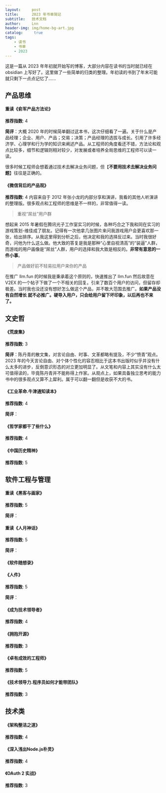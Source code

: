 ```yaml
---
layout:     post
title:      2023 年书单简记
subtitle:   技术文档
author:     Lnn
header-img: img/home-bg-art.jpg
catalog: 	 true
tags:
    - 读书
    - 书单
    - 2023
---
```



这是一篇从 2023 年年初就开始写的博客，大部分内容在读书的当时就已经在 obsidian 上写好了。这里做了一些简单的归类的整理。年初读的书到了年末可能就只剩下一点点记忆了......

## 产品思维

#### 重读《俞军产品方法论》

**推荐指数**: 4

**简评**：大概 2020 年的时候简单翻过这本书，这次仔细看了一遍。关于什么是产品经理；企业、用户、产品；交易；决策；产品经理的选拔与成长。引用了许多经济学、心理学和行为学的知识来阐述产品。从工程师的角度看还不错，方法论和观点比较多，细节和逻辑则相对较少，对发展或者培养全局思维的工程师可以读一读。

很多时候工程师会想着通过技术去解决业务问题，但【**不要用技术去解决业务问题**】往往是正确的。


#### 《微信背后的产品观》

**推荐指数**: 4
内容来自于 2012 年张小龙的内部分享和演讲，我看的其他人听演讲的整理版。很多观点和工程师的思维是不一样的，非常值得一读。

> 重视“屌丝”用户群

想起来 2015 年暑假在腾讯光子工作室实习的时候，各种巧合之下我和同在实习的游戏策划-维佳成了朋友。记得有一次他拿几张图片来问我游戏用户会更喜欢那一张，给出排序。从我这里得到分析之后，他决定和我的选择反过来。当时我很好奇，问他为什么这么做。他大致的答复是我是那种“心里自视清高”的“装逼”人群，而游戏的用户画像是“屌丝”人群，用户的选择和我大致是相反的。**非常有意思的一件小事**。

> 产品做好前不轻易拉用户来你的产品

在推广 llm.fun 的时候我是秉承着这个原则的，快速推出了 llm.fun 然后故意在 V2EX 的一个帖子下做了一个不相关的回复。引来了数百个用户的访问，但留存却极差。当时我也没还没有想好怎么做这个产品，并不敢大范围去推广。**如果产品没有自然增长 就不必推广。硬导入用户，只会给用户留下坏印象，以后再也不来了。**

## 文史哲

#### 《荒废集》

**推荐指数**: 3

**简评**：陈丹青的散文集，对言论自由、时事、文革都略有提及，不少“愤青”观点。2023 年的今天言论自由、对个体个性化的容忍相比于这本书出版时似乎并没有什么太多的进步，反倒意识形态的对立更加明显了。从文笔和内容上其实没有什么太可值得读的，毕竟陈丹青并不能称得上作家。从观点上，如果具备独立思考的能力书中的很多观点又算不上犀利。属于可以翻一翻但是收获不大的书。


#### 《工业革命.牛津通知读本》

**推荐指数**: 4

**简评**：


#### 《哲学家都干了些什么》

**推荐指数**: 4


#### 《中国历史精神》

**推荐指数**: 5

## 软件工程与管理

#### 重读《黑客与画家》

**推荐指数**: 5

**简评**：


#### 重读《人月神话》

**推荐指数**: 5

**简评**：


#### 《软件随想录》

#### 《人件》

**推荐指数**: 5

**简评**：


#### 《成为技术领导者》


**推荐指数**: 4


#### 《拥抱开源》

**推荐指数**: 3

#### 《卓有成效的工程师》

**推荐指数**: 5


#### 《技术领导力.程序员如何才能带团队》

**推荐指数**: 3

## 技术类


#### 《架构整洁之道》

**推荐指数**: 4


#### 《深入浅出Node.js朴灵》

**推荐指数**: 4


#### 《OAuth 2 实战》

**推荐指数**: 3